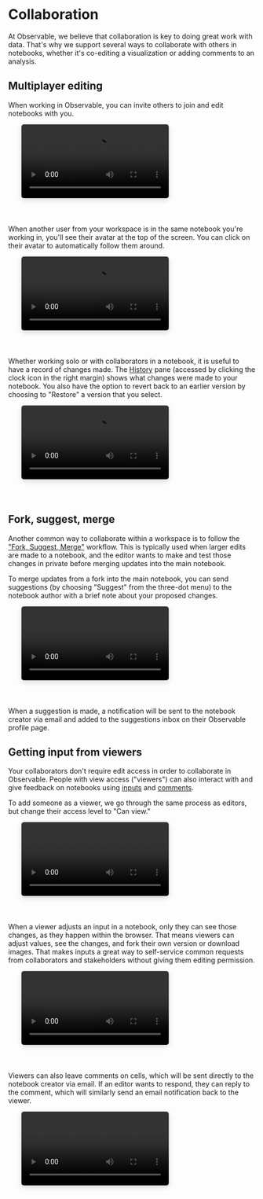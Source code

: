 # Collaboration

At Observable, we believe that collaboration is key to doing great work with data. That's why we support several ways to collaborate with others in notebooks, whether it's co-editing a visualization or adding comments to an analysis.

## Multiplayer editing
When working in Observable, you can invite others to join and edit notebooks with you.

<video
    style="border-radius:5px;box-shadow:0 4px 12px rgba(0,0,0,0.15), 0 0 0 1px rgba(0, 0, 0, 0.1);margin-left:27px;margin-bottom:40px;max-width: 80%"
    src="./assets/collaboration.mov" alt="Screen capture of an Observable notebook showing a user clicking the Share button, then adding another user as an editor. The new editor's avatar now appears in the notebook and is seen making edits."
    autoplay loop playsinline controls = "false">
</video>

When another user from your workspace is in the same notebook you're working in, you'll see their avatar at the top of the screen. You can click on their avatar to automatically follow them around.

<video
    style="border-radius:5px;box-shadow:0 4px 12px rgba(0,0,0,0.15), 0 0 0 1px rgba(0, 0, 0, 0.1);margin-left:27px;margin-bottom:40px;max-width: 80%"
    src="./assets/collabFollow.mov" alt="Screen capture of an Observable notebook with two collaborators working in it. When the user clicks on their collaborator's avatar, they automatically find and follow their collaborator in the notebook, and a banner appears atop the browser reading: Following Dan Demonstrator (the collaborator's username)."
    autoplay loop playsinline controls = "false">
</video>

Whether working solo or with collaborators in a notebook, it is useful to have a record of changes made. The [History](/notebooks/history) pane (accessed by clicking the clock icon in the right margin) shows what changes were made to your notebook. You also have the option to revert back to an earlier version by choosing to "Restore" a version that you select.

<video
    style="border-radius:5px;box-shadow:0 4px 12px rgba(0,0,0,0.15), 0 0 0 1px rgba(0, 0, 0, 0.1);margin-left:27px;margin-bottom:40px;max-width: 80%"
    src="./assets/history.mov" alt="Screen capture of an Observable notebook. The user selects the clock icon to open the History pane, selects an older veresion of the notebook, then chooses to Restore the notebook back to that version."
    autoplay loop playsinline controls = "false">
</video>

## Fork, suggest, merge

Another common way to collaborate within a workspace is to follow the ["Fork, Suggest, Merge"](/collaboration/suggestions) workflow. This is typically used when larger edits are made to a notebook, and the editor wants to make and test those changes in private before merging updates into the main notebook.

To merge updates from a fork into the main notebook, you can send suggestions (by choosing "Suggest" from the three-dot menu) to the notebook author with a brief note about your proposed changes. 

<video
    style="border-radius:5px;box-shadow:0 4px 12px rgba(0,0,0,0.15), 0 0 0 1px rgba(0, 0, 0, 0.1);margin-left:27px;margin-bottom:40px;max-width: 80%"
    src="./assets/forkSuggest.mov" alt="Screen capture of a user working in a Fork (copy) of an Observable Notebook. After making some edits, the user clicks the three dot menu atop the notebook and chooses Suggest, then adding a note to go along with their suggested changes to merge into the upstream notebook."
    autoplay loop playsinline controls = "false">
</video>

When a suggestion is made, a notification will be sent to the notebook creator via email and added to the suggestions inbox on their Observable profile page.

## Getting input from viewers

Your collaborators don't require edit access in order to collaborate in Observable. People with view access ("viewers") can also interact with and give feedback on notebooks using [inputs](/inputs/overview) and [comments](/collaboration/comments).

To add someone as a viewer, we go through the same process as editors, but change their access level to "Can view."

<video
    style="border-radius:5px;box-shadow:0 4px 12px rgba(0,0,0,0.15), 0 0 0 1px rgba(0, 0, 0, 0.1);margin-left:27px;margin-bottom:40px;max-width: 80%"
    src="./assets/viewer.mov" alt="Screen capture of a user in an Observable notebook adding a Viewer by choosing Share then Can View."
    autoplay loop playsinline controls = "false">
</video>

When a viewer adjusts an input in a notebook, only they can see those changes, as they happen within the browser. That means viewers can adjust values, see the changes, and fork their own version or download images. That makes inputs a great way to self-service common requests from collaborators and stakeholders without giving them editing permission.

<video
    style="border-radius:5px;box-shadow:0 4px 12px rgba(0,0,0,0.15), 0 0 0 1px rgba(0, 0, 0, 0.1);margin-left:27px;margin-bottom:40px;max-width: 80%"
    src="./assets/viewerFeedback.mov" alt="Screen capture of a user making changes to an output chart using a drop-down widget, then adding a comment to a cell in an Observable notebook."
    autoplay loop playsinline controls = "false">
</video>

Viewers can also leave comments on cells, which will be sent directly to the notebook creator via email. If an editor wants to respond, they can reply to the comment, which will similarly send an email notification back to the viewer.

<video
    style="border-radius:5px;box-shadow:0 4px 12px rgba(0,0,0,0.15), 0 0 0 1px rgba(0, 0, 0, 0.1);margin-left:27px;margin-bottom:40px;max-width: 80%"
    src="./assets/feedback.mov" alt="Screen capture of a user making a change to a plot label in response to a comment left in the notebook, then responding to the original commenter that the label was fixed."
    autoplay loop playsinline controls = "false">
</video>
